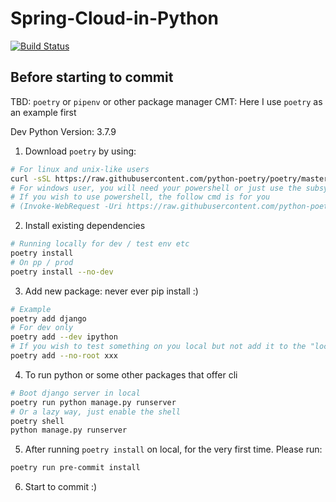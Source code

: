 # Spring-Cloud-in-Python

[![Build Status](http://miwa.csie.ntu.edu.tw:8000/api/badges/NTU-Software-Engineering-Design-2020/Spring-Cloud-in-Python/status.svg)](http://miwa.csie.ntu.edu.tw:8000/NTU-Software-Engineering-Design-2020/Spring-Cloud-in-Python)

## Before starting to commit
TBD: `poetry` or `pipenv` or other package manager
CMT: Here I use `poetry` as an example first

Dev Python Version: 3.7.9

1. Download `poetry` by using:
``` bash
# For linux and unix-like users
curl -sSL https://raw.githubusercontent.com/python-poetry/poetry/master/get-poetry.py | python -
# For windows user, you will need your powershell or just use the subsystem
# If you wish to use powershell, the follow cmd is for you
# (Invoke-WebRequest -Uri https://raw.githubusercontent.com/python-poetry/poetry/master/get-poetry.py -UseBasicParsing).Content | python -
```
2. Install existing dependencies
``` bash
# Running locally for dev / test env etc
poetry install
# On pp / prod
poetry install --no-dev
```

3. Add new package: never ever pip install :)
``` bash
# Example
poetry add django
# For dev only
poetry add --dev ipython
# If you wish to test something on you local but not add it to the "lock"
poetry add --no-root xxx
```

4. To run python or some other packages that offer cli
```bash
# Boot django server in local
poetry run python manage.py runserver
# Or a lazy way, just enable the shell
poetry shell
python manage.py runserver
```

5. After running `poetry install` on local, for the very first time. Please run:
``` bash
poetry run pre-commit install
```

6. Start to commit :)
